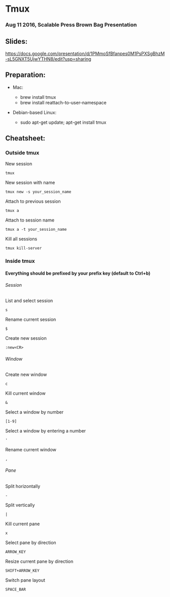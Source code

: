 # Tmux
### Aug 11 2016, Scalable Press Brown Bag Presentation

## Slides:
https://docs.google.com/presentation/d/1PMmoSfBfanpes0M1PsPXSgBhzM-sL5GNXT5UjwYTHN8/edit?usp=sharing

## Preparation:
- Mac:
  - brew install tmux
  - brew install reattach-to-user-namespace

- Debian-based Linux:
  - sudo apt-get update; apt-get install tmux 

## Cheatsheet:

### Outside tmux
New session
```
tmux
```
New session with name
```
tmux new -s your_session_name
```
Attach to previous session
```
tmux a
```
Attach to session name
```
tmux a -t your_session_name
```
Kill all sessions
```
tmux kill-server
```
### Inside tmux
#### Everything should be prefixed by your prefix key (default to Ctrl+b)

###### Session
List and select session
```
s
```
Rename current session
```
$
```
Create new session
```
:new<CR>
```
###### Window
Create new window
```
c
```
Kill current window
```
&
```
Select a window by number
```
[1-9]
```
Select a window by entering a number
```
'
```
Rename current window
```
,
```
###### Pane
Split horizontally
```
-
```
Split vertically
```
|
```
Kill current pane
```
x
```
Select pane by direction
```
ARROW_KEY
```
Resize current pane by direction
```
SHIFT+ARROW_KEY
```
Switch pane layout
```
SPACE_BAR
```
